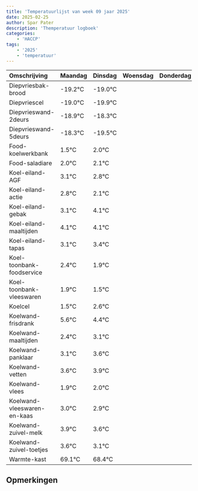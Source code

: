 ```yaml
---
title: 'Temperatuurlijst van week 09 jaar 2025'
date: 2025-02-25
author: Spar Pater
description: 'Themperatuur logboek'
categories:
    - 'HACCP'
tags:
    - '2025'
    - 'temperatuur'
---
```

|Omschrijving|Maandag|Dinsdag|Woensdag|Donderdag|Vrijdag|Zaterdag|Zondag|
|:---|:---|:---|:---|:---|:---|:---|:---|
|Diepvriesbak-brood|-19.2°C|-19.0°C| | | | | |
|Diepvriescel|-19.0°C|-19.9°C| | | | | |
|Diepvrieswand-2deurs|-18.9°C|-18.3°C| | | | | |
|Diepvrieswand-5deurs|-18.3°C|-19.5°C| | | | | |
|Food-koelwerkbank|1.5°C|2.0°C| | | | | |
|Food-saladiare|2.0°C|2.1°C| | | | | |
|Koel-eiland-AGF|3.1°C|2.8°C| | | | | |
|Koel-eiland-actie|2.8°C|2.1°C| | | | | |
|Koel-eiland-gebak|3.1°C|4.1°C| | | | | |
|Koel-eiland-maaltijden|4.1°C|4.1°C| | | | | |
|Koel-eiland-tapas|3.1°C|3.4°C| | | | | |
|Koel-toonbank-foodservice|2.4°C|1.9°C| | | | | |
|Koel-toonbank-vleeswaren|1.9°C|1.5°C| | | | | |
|Koelcel|1.5°C|2.6°C| | | | | |
|Koelwand-frisdrank|5.6°C|4.4°C| | | | | |
|Koelwand-maaltijden|2.4°C|3.1°C| | | | | |
|Koelwand-panklaar|3.1°C|3.6°C| | | | | |
|Koelwand-vetten|3.6°C|3.9°C| | | | | |
|Koelwand-vlees|1.9°C|2.0°C| | | | | |
|Koelwand-vleeswaren-en-kaas|3.0°C|2.9°C| | | | | |
|Koelwand-zuivel-melk|3.9°C|3.6°C| | | | | |
|Koelwand-zuivel-toetjes|3.6°C|3.1°C| | | | | |
|Warmte-kast|69.1°C|68.4°C| | | | | |

## Opmerkingen


